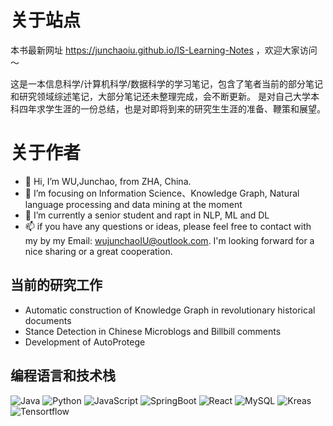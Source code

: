 # 关于站点
本书最新网址 https://junchaoiu.github.io/IS-Learning-Notes ，欢迎大家访问 ～

这是一本信息科学/计算机科学/数据科学的学习笔记，包含了笔者当前的部分笔记和研究领域综述笔记，大部分笔记还未整理完成，会不断更新。
是对自己大学本科四年求学生涯的一份总结，也是对即将到来的研究生生涯的准备、鞭策和展望。

# 关于作者
- 👋 Hi, I’m WU,Junchao, from ZHA, China.
- 👀 I’m focusing on Information Science、Knowledge Graph, Natural language processing and data mining at the moment
- 🌱 I’m currently a senior student and rapt in NLP, ML and DL
- 📫 if you have any questions or ideas, please feel free to contact with my by my Email: wujunchaoIU@outlook.com. I'm looking forward for a nice sharing or a great cooperation.

## 当前的研究工作
- Automatic construction of Knowledge Graph in revolutionary historical documents
- Stance Detection in Chinese Microblogs and Billbill comments
- Development of AutoProtege

## 编程语言和技术栈
![Java](https://img.shields.io/badge/-Java-192133?style=flat-square&logo=java&logoColor=white)
![Python](https://img.shields.io/badge/-Python-192133?style=flat-square&logo=python&logoColor=white)
![JavaScript](https://img.shields.io/badge/-JavaScript-192133?style=flat-square&logo=javaScript&logoColor=white)
![SpringBoot](https://img.shields.io/badge/-SpringBoot-192133?style=flat-square&logo=spring&logoColor=white)
![React](https://img.shields.io/badge/-React-192133?style=flat-square&logo=react&logoColor=white)
![MySQL](https://img.shields.io/badge/-MySQL-192133?style=flat-square&logo=mysql&logoColor=white)
![Kreas](https://img.shields.io/badge/-Kreas-192133?style=flat-square&logo=figma&logoColor=white)
![Tensortflow](https://img.shields.io/badge/-Tensortflow-192133?style=flat-square&logo=figma&logoColor=white)
